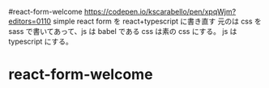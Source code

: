 #react-form-welcome
https://codepen.io/kscarabello/pen/xpqWjm?editors=0110
simple react form
を
react+typescript に書き直す
元のは css を sass で書いてあって、js は babel である
css は素の css にする。 js は typescript にする。
# react-form-welcome
